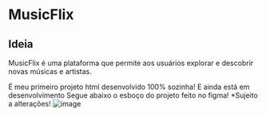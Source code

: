# MusicFlix

## Ideia
MusicFlix é uma plataforma que permite aos usuários explorar e descobrir novas músicas e artistas. 

É meu primeiro projeto html desenvolvido 100% sozinha! E ainda está em desenvolvimento
Segue abaixo o esboço do projeto feito no figma! *Sujeito a alterações! 
![image](https://github.com/user-attachments/assets/9172eebc-ef18-4253-9bd7-4342e4916624)

 
